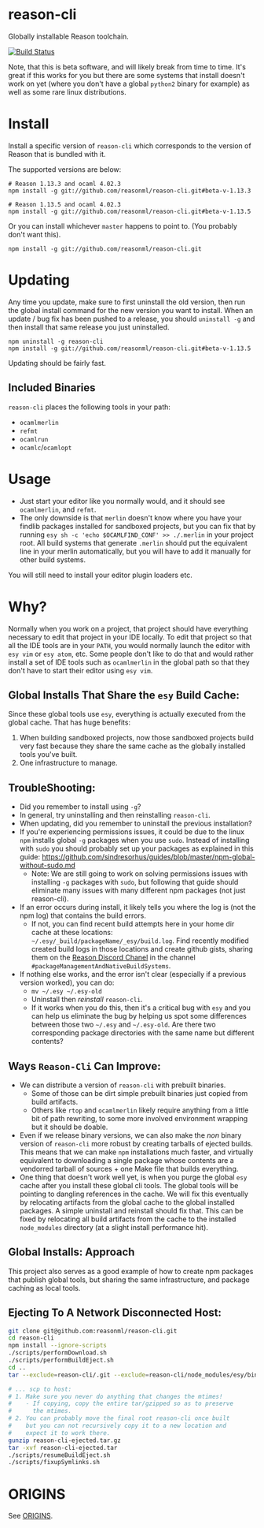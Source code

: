 # reason-cli
Globally installable Reason toolchain.

[![Build Status](https://travis-ci.org/reasonml/reason-cli.svg?branch=master)](https://travis-ci.org/reasonml/reason-cli)


Note, that this is beta software, and will likely break from time to time.
It's great if this works for you but there are some systems that install
doesn't work on yet (where you don't have a global `python2` binary for
example) as well as some rare linux distributions.

# Install

Install a specific version of `reason-cli` which corresponds to the version of
Reason that is bundled with it.

The supported versions are below:

```
# Reason 1.13.3 and ocaml 4.02.3
npm install -g git://github.com/reasonml/reason-cli.git#beta-v-1.13.3
```

```
# Reason 1.13.5 and ocaml 4.02.3
npm install -g git://github.com/reasonml/reason-cli.git#beta-v-1.13.5
```

Or you can install whichever `master` happens to point to. (You probably don't
want this).

```
npm install -g git://github.com/reasonml/reason-cli.git
```

# Updating

Any time you update, make sure to first uninstall the old version, then run the
global install command for the new version you want to install.  When an update
/ bug fix has been pushed to a release, you should `uninstall -g` and then
install that same release you just uninstalled.


```
npm uninstall -g reason-cli
npm install -g git://github.com/reasonml/reason-cli.git#beta-v-1.13.5
```


Updating should be fairly fast.

## Included Binaries

`reason-cli` places the following tools in your path:

- `ocamlmerlin`
- `refmt`
- `ocamlrun`
- `ocamlc`/`ocamlopt`

# Usage

- Just start your editor like you normally would, and it should see `ocamlmerlin`,
and `refmt`.
- The only downside is that `merlin` doesn't know where you have your findlib
packages installed for sandboxed projects, but you can fix that by running
`esy sh -c 'echo $OCAMLFIND_CONF' >> ./.merlin` in your project root. All build
systems that generate `.merlin` should put the equivalent line in your merlin
automatically, but you will have to add it manually for other build systems.

You will still need to install your editor plugin loaders etc.

# Why?

Normally when you work on a project, that project should have everything necessary
to edit that project in your IDE locally. To edit that project so that all the
IDE tools are in your `PATH`, you would normally launch the editor with
`esy vim` or `esy atom`, etc. Some people don't like to do that and would rather
install a set of IDE tools such as `ocamlmerlin` in the global path so that they
don't have to start their editor using `esy vim`.

## Global Installs That Share the `esy` Build Cache:
Since these global tools use `esy`, everything is actually executed
from the global cache. That has huge benefits:

1. When building sandboxed projects, now those sandboxed projects
   build very fast because they share the same cache as the globally
   installed tools you've built.
2. One infrastructure to manage.

## TroubleShooting:

- Did you remember to install using `-g`?
- In general, try uninstalling and then reinstalling `reason-cli`.
- When updating, did you remember to uninstall the previous installation?
- If you're experiencing permissions issues, it could be due to the linux `npm`
  installs global `-g` packages when you use `sudo`. Instead of installing with
  `sudo` you should probably set up your packages as explained in this guide:
  https://github.com/sindresorhus/guides/blob/master/npm-global-without-sudo.md
  - Note: We are still going to work on solving permissions issues with
    installing `-g` packages with `sudo`, but following that guide should
    eliminate many issues with many different npm packages (not just
    reason-cli).
- If an error occurs during install, it likely tells you where the log is (not
  the npm log) that contains the build errors.
  - If not, you can find recent build attempts here in your home dir cache at these locations:
    `~/.esy/_build/packageName/_esy/build.log`. Find recently modified created
    build logs in those locations and create github gists, sharing them on the
    [Reason Discord Chanel](https://discord.gg/UugQtbW)
    in the channel `#packageManagementAndNativeBuildSystems`.
- If nothing else works, and the error isn't clear (especially if a previous
  version worked), you can do:
  - `mv ~/.esy ~/.esy-old`
  - Uninstall then *reinstall* `reason-cli`.
  - If it works when you do this, then it's a critical bug with `esy` and you
    can help us eliminate the bug by helping us spot some differences between
    those two `~/.esy` and `~/.esy-old`. Are there two corresponding package
    directories with the same name but different contents?


## Ways `Reason-Cli` Can Improve:

- We can distribute a version of `reason-cli` with prebuilt binaries.
  - Some of those can be dirt simple prebuilt binaries just copied from build
    artifacts.
  - Others like `rtop` and `ocamlmerlin` likely require anything from a little
    bit of path rewriting, to some more involved environment wrapping but it
    should be doable.
- Even if we release binary versions, we can also make the *non* binary version
  of `reason-cli` more robust by creating tarballs of ejected builds. This
  means that we can make `npm` installations much faster, and virtually
  equivalent to downloading a single package whose contents are a vendorred
  tarball of sources + one Make file that builds everything.
- One thing that doesn't work well yet, is when you purge the global `esy`
  cache after you install these global cli tools. The global tools will be
  pointing to dangling references in the cache. We will fix this eventually by
  relocating artifacts from the global cache to the global installed packages.
  A simple uninstall and reinstall should fix that. This can be fixed by
  relocating all build artifacts from the cache to the installed `node_modules`
  directory (at a slight install performance hit).


## Global Installs: Approach

This project also serves as a good example of how to create npm
packages that publish global tools, but sharing the same
infrastructure, and package caching as local tools.


## Ejecting To A Network Disconnected Host:

```sh
git clone git@github.com:reasonml/reason-cli.git
cd reason-cli
npm install --ignore-scripts
./scripts/performDownload.sh
./scripts/performBuildEject.sh
cd ..
tar --exclude=reason-cli/.git --exclude=reason-cli/node_modules/esy/bin/EsyYarnCache-3.x.x -cvzf reason-cli-ejected.tar.gz reason-cli

# ... scp to host:
# 1. Make sure you never do anything that changes the mtimes!
#    - If copying, copy the entire tar/gzipped so as to preserve
#      the mtimes.
# 2. You can probably move the final root reason-cli once built
#    but you can not recursively copy it to a new location and
#    expect it to work there.
gunzip reason-cli-ejected.tar.gz
tar -xvf reason-cli-ejected.tar
./scripts/resumeBuildEject.sh
./scripts/fixupSymlinks.sh
```

# ORIGINS

See [ORIGINS](./ORIGINS.md).
